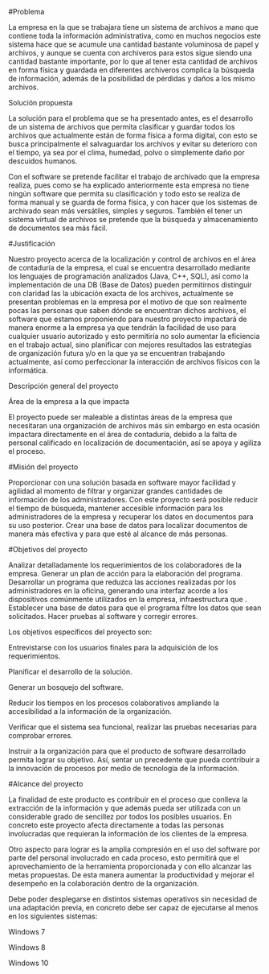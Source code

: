 #Problema 

La empresa en la que se trabajara tiene un sistema de archivos a mano que contiene toda la información administrativa, como en muchos negocios este sistema hace que se acumule una cantidad bastante voluminosa de papel y archivos, y aunque se cuenta con archiveros para estos sigue siendo una cantidad bastante importante, por lo que al tener esta cantidad de archivos en forma física y guardada en diferentes archiveros complica la búsqueda de información, además de la posibilidad de pérdidas y daños a los mismo archivos. 

Solución propuesta 

La solución para el problema que se ha presentado antes, es el desarrollo de un sistema de archivos que permita clasificar y guardar todos los archivos que actualmente están de forma física a forma digital, con esto se busca principalmente el salvaguardar los archivos y evitar su deterioro con el tiempo, ya sea por el clima, humedad, polvo o simplemente daño por descuidos humanos. 

Con el software se pretende facilitar el trabajo de archivado que la empresa realiza, pues como se ha explicado anteriormente esta empresa no tiene ningún software que permita su clasificación y todo esto se realiza de forma manual y se guarda de forma física, y con hacer que los sistemas de archivado sean más versátiles, simples y seguros. También el tener un sistema virtual de archivos se pretende que la búsqueda y almacenamiento de documentos sea más fácil. 

#Justificación 

Nuestro proyecto acerca de la localización y control de archivos en el área de contaduría de la empresa, el cual se encuentra desarrollado mediante los lenguajes de programación analizados (Java, C++, SQL), así como la implementación de una DB (Base de Datos) pueden permitirnos distinguir con claridad las la ubicación exacta de los archivos, actualmente se presentan problemas en la empresa por el motivo de que son realmente pocas las personas que saben dónde se encuentran dichos archivos, el software que estamos proponiendo para nuestro proyecto impactará de manera enorme a la empresa ya que tendrán la facilidad de uso para cualquier usuario autorizado y esto permitiría no solo aumentar la eficiencia en el trabajo actual, sino planificar con mejores resultados las estrategias de organización futura y/o en la que ya se encuentran trabajando actualmente, así como perfeccionar la interacción de archivos físicos con la informática. 

Descripción general del proyecto 

Área de la empresa a la que impacta 

El proyecto puede ser maleable a distintas áreas de la empresa que necesitaran una organización de archivos más sin embargo en esta ocasión impactara directamente en el área de contaduría, debido a la falta de personal calificado en localización de documentación, así se apoya y agiliza el proceso. 

#Misión del proyecto 

Proporcionar con una solución basada en software mayor facilidad y agilidad al momento de filtrar y organizar grandes cantidades de información de los administradores. Con este proyecto será posible reducir el tiempo de búsqueda, mantener accesible información para los administradores de la empresa y recuperar los datos en documentos para su uso posterior. Crear una base de datos para localizar documentos de manera más efectiva y para que esté al alcance de más personas. 

#Objetivos del proyecto 

Analizar detalladamente los requerimientos de los colaboradores de la empresa. Generar un plan de acción para la elaboración del programa. Desarrollar un programa que reduzca las acciones realizadas por los administradores en la oficina, generando una interfaz acorde a los dispositivos comúnmente utilizados en la empresa, infraestructura que . Establecer una base de datos para que el programa filtre los datos que sean solicitados. Hacer pruebas al software y corregir errores. 

Los objetivos específicos del proyecto son: 

Entrevistarse con los usuarios finales para la adquisición de los requerimientos. 

Planificar el desarrollo de la solución. 

Generar un bosquejo del software. 

Reducir los tiempos en los procesos colaborativos ampliando la accesibilidad a la información de la organización.  

Verificar que el sistema sea funcional, realizar las pruebas necesarias para comprobar errores.  

Instruir a la organización para que el producto de software desarrollado permita lograr su objetivo. Así, sentar un precedente que pueda contribuir a la innovación de procesos por medio de tecnología de la información. 

#Alcance del proyecto 

La finalidad de este producto es contribuir en el proceso que conlleva la extracción de la información y que además pueda ser utilizada con un considerable grado de sencillez por todos los posibles usuarios. En concreto este proyecto afecta directamente a todas las personas involucradas que requieran la información de los clientes de la empresa. 

Otro aspecto para lograr es la amplia compresión en el uso del software por parte del personal involucrado en cada proceso, esto permitirá que el aprovechamiento de la herramienta proporcionada y con ello alcanzar las metas propuestas. De esta manera aumentar la productividad y mejorar el desempeño en la colaboración dentro de la organización.  

Debe poder desplegarse en distintos sistemas operativos sin necesidad de una adaptación previa, en concreto debe ser capaz de ejecutarse al menos en los siguientes sistemas: 

Windows 7 

Windows 8  

Windows 10 

